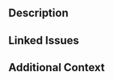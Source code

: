 ## Description

<!-- Please insert your description here and especially provide info about the "what" this PR is solving -->

## Linked Issues

<!-- Optional, if you have any -->

## Additional Context

<!-- e.g. is there anything you'd like reviewers to focus on? -->
